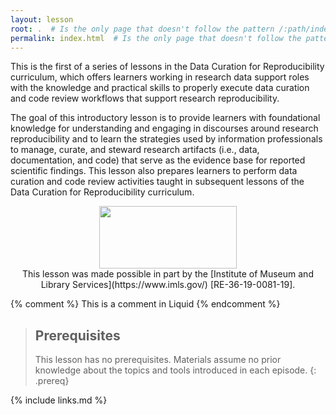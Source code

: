 ```yaml
---
layout: lesson
root: .  # Is the only page that doesn't follow the pattern /:path/index.html
permalink: index.html  # Is the only page that doesn't follow the pattern /:path/index.html
---
```

This is the first of a series of lessons in the Data Curation for Reproducibility curriculum, which offers learners working in research data support roles with the knowledge and practical skills to properly execute data curation and code review workflows that support research reproducibility.

The goal of this introductory lesson is to provide learners with foundational knowledge for understanding and engaging in discourses around research reproducibility and to learn the strategies used by information professionals to manage, curate, and steward research artifacts (i.e., data, documentation, and code) that serve as the evidence base for reported scientific findings.  This lesson also prepares learners to perform data curation and code review activities taught in subsequent lessons of the Data Curation for Reproducibility curriculum.

<p align="center">
<img src="https://www.imls.gov/sites/default/files/imls_logo_2c.jpg" width="220" height="100"><br/>
This lesson was made possible in part by the [Institute of Museum and Library Services](https://www.imls.gov/) [RE-36-19-0081-19].
</p>

<!-- this is an html comment -->

{% comment %} This is a comment in Liquid {% endcomment %}

> ## Prerequisites
>
> This lesson has no prerequisites.  Materials assume no prior knowledge about the topics and tools introduced in each episode.
{: .prereq}

{% include links.md %}
